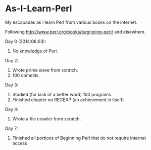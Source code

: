 As-I-Learn-Perl
===============

My escapades as I learn Perl from various books on the internet.

Following http://www.perl.org/books/beginning-perl/ and elsewhere.

Day 0 (2014:08:03): 
  1. No knowledge of Perl.

Day 2: 
  1. Wrote prime sieve from scratch.
  2. 100 commits.

Day 3:
  1. Studied (for lack of a better word) 100 programs
  2. Finished chapter on REGEXP (an achievement in itself)
  
Day 4:
  1. Wrote a file crawler from scratch.

Day 7:
  1. Finished all portions of Beginning Perl that do not require internet access